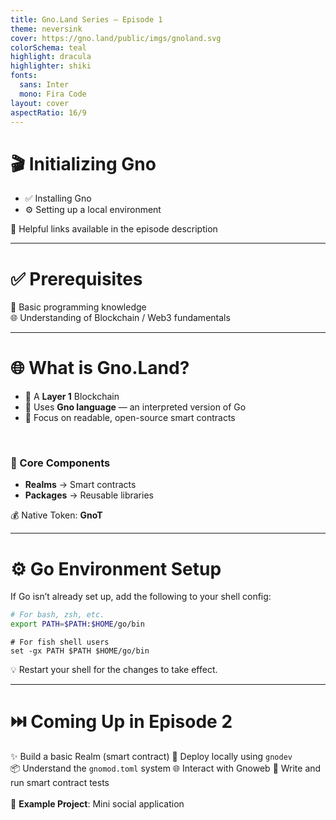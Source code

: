 ```yaml
---
title: Gno.Land Series — Episode 1  
theme: neversink
cover: https://gno.land/public/imgs/gnoland.svg  
colorSchema: teal  
highlight: dracula  
highlighter: shiki  
fonts:
  sans: Inter  
  mono: Fira Code  
layout: cover  
aspectRatio: 16/9
---
```


# 🎬 <span class="text-teal-500">Initializing Gno</span>

* ✅ Installing Gno
* ⚙️ Setting up a local environment

<div class="text-sm op75 mt-2">📎 Helpful links available in the episode description</div>

<!--
Hello everyone, welcome to the Gnoland tutorial series.
We will cover up every aspect of Gno in short efficient video.
They are meant to treat a subject independantly using visual and running example. They should be watched along the documentation and your own exercises.

As for myself, my name is David and I'm a Devrel in Samourai Coop. My job is basically to help you in your journey, so for any questions I'm available in the official Gnoland server.
If you feel I miss an important subject, you can tag me on discord and I will recommand an existing video, and if not make a video.

As of today, we will cover the installation of Gno and go through your first project.
-->
---

# ✅ <span class="text-blue-500">Prerequisites</span>

<div class="grid  gap-6 mt-6">

<div class="bg-blue-50 p-6 rounded-xl border-l-4 border-blue-400 shadow-sm">
🧠 Basic programming knowledge  
</div>

<div class="bg-indigo-50 p-6 rounded-xl border-l-4 border-indigo-400 shadow-sm">
🌐 Understanding of Blockchain / Web3 fundamentals  
</div>

</div>

<!--
To be able to go through Gnoland, you will need basic programming knowledge in Go. 
It is a programming language made by Google, known to be easy to learn with a simple synthax.
-->
---

# 🌐 What is <span class="text-green-500">Gno.Land?</span>

* 🔗 A **Layer 1** Blockchain
* 📝 Uses **Gno language** — an interpreted version of Go
* 🧠 Focus on readable, open-source smart contracts

<br/>

### 🧱 Core Components

* **Realms** → Smart contracts
* **Packages** → Reusable libraries

<div class="mt-6 p-4 bg-green-50 border-l-4 border-green-400 rounded shadow">
💰 Native Token: <strong>GnoT</strong>
</div>

---

# ⚙️ <span class="text-purple-500">Go Environment Setup</span>

If Go isn’t already set up, add the following to your shell config:

```bash
# For bash, zsh, etc.
export PATH=$PATH:$HOME/go/bin
```

```fish
# For fish shell users
set -gx PATH $PATH $HOME/go/bin
```

<div class="mt-4 p-4 bg-purple-50 border-l-4 border-purple-400 rounded shadow">
💡 Restart your shell for the changes to take effect.
</div>

---

# ⏭️ <span class="text-amber-500">Coming Up in Episode 2</span>

<div class="grid grid-cols-2 gap-6 mt-6 text-sm">

<div class="bg-amber-50 p-4 rounded-xl border-l-4 border-amber-400 shadow-sm">
✨ Build a basic Realm (smart contract)  
🚀 Deploy locally using <code>gnodev</code>  
</div>

<div class="bg-yellow-50 p-4 rounded-xl border-l-4 border-yellow-400 shadow-sm">
📦 Understand the <code>gnomod.toml</code> system  
🌐 Interact with Gnoweb  
🧪 Write and run smart contract tests  
</div>

</div>

<br/>

<div class="text-center mt-4 text-sm op75">
📌 <strong>Example Project</strong>: Mini social application
</div>
